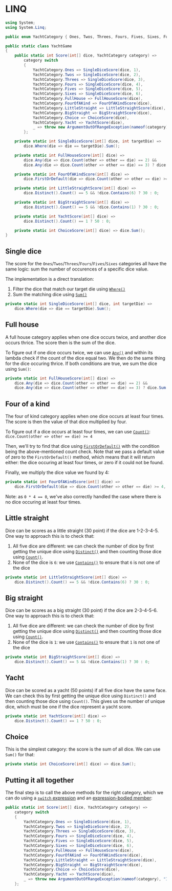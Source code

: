 # LINQ

```csharp
using System;
using System.Linq;

public enum YachtCategory { Ones, Twos, Threes, Fours, Fives, Sixes, FullHouse, FourOfAKind, LittleStraight, BigStraight, Choice, Yacht }

public static class YachtGame
{
    public static int Score(int[] dice, YachtCategory category) =>
        category switch
        {
            YachtCategory.Ones => SingleDiceScore(dice, 1),
            YachtCategory.Twos => SingleDiceScore(dice, 2),
            YachtCategory.Threes => SingleDiceScore(dice, 3),
            YachtCategory.Fours => SingleDiceScore(dice, 4),
            YachtCategory.Fives => SingleDiceScore(dice, 5),
            YachtCategory.Sixes => SingleDiceScore(dice, 6),
            YachtCategory.FullHouse => FullHouseScore(dice),
            YachtCategory.FourOfAKind => FourOfAKindScore(dice),
            YachtCategory.LittleStraight => LittleStraightScore(dice),
            YachtCategory.BigStraight => BigStraightScore(dice),
            YachtCategory.Choice => ChoiceScore(dice),
            YachtCategory.Yacht => YachtScore(dice),
            _ => throw new ArgumentOutOfRangeException(nameof(category), "Invalid category")
        };

    private static int SingleDiceScore(int[] dice, int targetDie) =>
        dice.Where(die => die == targetDie).Sum();

    private static int FullHouseScore(int[] dice) =>
        dice.Any(die => dice.Count(other => other == die) == 2) &&
        dice.Any(die => dice.Count(other => other == die) == 3) ? dice.Sum() : 0;

    private static int FourOfAKindScore(int[] dice) =>
        dice.FirstOrDefault(die => dice.Count(other => other == die) >= 4, 0) * 4;

    private static int LittleStraightScore(int[] dice) =>
        dice.Distinct().Count() == 5 && !dice.Contains(6) ? 30 : 0;

    private static int BigStraightScore(int[] dice) =>
        dice.Distinct().Count() == 5 && !dice.Contains(1) ? 30 : 0;

    private static int YachtScore(int[] dice) =>
        dice.Distinct().Count() == 1 ? 50 : 0;

    private static int ChoiceScore(int[] dice) => dice.Sum();
}
```

## Single dice

The score for the `Ones`/`Twos`/`Threes`/`Fours`/`Fives`/`Sixes` categories all have the same logic: sum the number of occurences of a specific dice value.

The implementation is a direct translation:

1. Filter the dice that match our target die using [`Where()`][enumerable.where]
2. Sum the matching dice using [`Sum()`][enumerable.sum]

```csharp
private static int SingleDiceScore(int[] dice, int targetDie) =>
    dice.Where(die => die == targetDie).Sum();
```

## Full house

A full house category applies when one dice occurs twice, and another dice occurs thrice.
The score then is the sum of the dice.

To figure out if one dice occurs twice, we can use [`Any()`][enumerable.any] and within its lambda check if the count of the dice equal two.
We then do the same thing for the dice occuring thrice.
If both conditions are true, we sum the dice using `Sum()`:

```csharp
private static int FullHouseScore(int[] dice) =>
    dice.Any(die => dice.Count(other => other == die) == 2) &&
    dice.Any(die => dice.Count(other => other == die) == 3) ? dice.Sum() : 0;
```

## Four of a kind

The four of kind category applies when one dice occurs at least four times.
The score is then the value of that dice multiplied by four.

To figure out if a dice occurs at least four times, we can use [`Count()`][enumerable.count]: `dice.Count(other => other == die) >= 4`

Then, we'll try to find that dice using [`FirstOrDefault()`][enumerable.first-or-default] with the condition being the above-mentioned count check.
Note that we pass a default value of zero to the `FirstOrDefault()` method, which means that it will return either: the dice occuring at least four times, or zero if it could not be found.

Finally, we multiply the dice value we found by 4:

```csharp
private static int FourOfAKindScore(int[] dice) =>
    dice.FirstOrDefault(die => dice.Count(other => other == die) >= 4, 0) * 4;
```

Note: as `0 * 4 == 0`, we've also correctly handled the case where there is no dice occuring at least four times.

## Little straight

Dice can be scores as a little straight (30 point) if the dice are 1-2-3-4-5.
One way to approach this is to check that:

1. All five dice are different: we can check the number of dice by first getting the unique dice using [`Distinct()`][enumerable.distinct] and then counting those dice using [`Count()`][enumerable.count].
2. None of the dice is `6`: we use [`Contains()`][enumerable.contains] to ensure that `6` is not one of the dice

```csharp
private static int LittleStraightScore(int[] dice) =>
    dice.Distinct().Count() == 5 && !dice.Contains(6) ? 30 : 0;
```

## Big straight

Dice can be scores as a big straight (30 point) if the dice are 2-3-4-5-6.
One way to approach this is to check that:

1. All five dice are different: we can check the number of dice by first getting the unique dice using [`Distinct()`][enumerable.distinct] and then counting those dice using [`Count()`][enumerable.count].
2. None of the dice is `1`: we use [`Contains()`][enumerable.contains] to ensure that `1` is not one of the dice

```csharp
private static int BigStraightScore(int[] dice) =>
    dice.Distinct().Count() == 5 && !dice.Contains(1) ? 30 : 0;
```

## Yacht

Dice can be scored as a yacht (50 points) if all five dice have the same face.
We can check this by first getting the unique dice using `Distinct()` and then counting those dice using `Count()`.
This gives us the number of unique dice, which must be one if the dice represent a yacht score.

```csharp
private static int YachtScore(int[] dice) =>
    dice.Distinct().Count() == 1 ? 50 : 0;
```

## Choice

This is the simplest category: the score is the sum of all dice.
We can use `Sum()` for that:

```csharp
private static int ChoiceScore(int[] dice) => dice.Sum();
```

## Putting it all together

The final step is to call the above methods for the right category, which we can do using a [`switch` expression][switch-expression] and an [expression-bodied member][expression-bodied-member]:

```csharp
public static int Score(int[] dice, YachtCategory category) =>
    category switch
    {
        YachtCategory.Ones => SingleDiceScore(dice, 1),
        YachtCategory.Twos => SingleDiceScore(dice, 2),
        YachtCategory.Threes => SingleDiceScore(dice, 3),
        YachtCategory.Fours => SingleDiceScore(dice, 4),
        YachtCategory.Fives => SingleDiceScore(dice, 5),
        YachtCategory.Sixes => SingleDiceScore(dice, 6),
        YachtCategory.FullHouse => FullHouseScore(dice),
        YachtCategory.FourOfAKind => FourOfAKindScore(dice),
        YachtCategory.LittleStraight => LittleStraightScore(dice),
        YachtCategory.BigStraight => BigStraightScore(dice),
        YachtCategory.Choice => ChoiceScore(dice),
        YachtCategory.Yacht => YachtScore(dice),
        _ => throw new ArgumentOutOfRangeException(nameof(category), "Invalid category")
    };
```

[enumerable.any]: https://learn.microsoft.com/en-us/dotnet/api/system.linq.enumerable.any
[enumerable.distinct]: https://learn.microsoft.com/en-us/dotnet/api/system.linq.enumerable.distinct
[enumerable.count]: https://learn.microsoft.com/en-us/dotnet/api/system.linq.enumerable.count
[enumerable.contains]: https://learn.microsoft.com/en-us/dotnet/api/system.linq.enumerable.contains
[enumerable.where]: https://learn.microsoft.com/en-us/dotnet/api/system.linq.enumerable.where
[enumerable.sum]: https://learn.microsoft.com/en-us/dotnet/api/system.linq.enumerable.sum
[enumerable.first-or-default]: https://learn.microsoft.com/en-us/dotnet/api/system.linq.enumerable.firstordefault
[switch-expression]: https://learn.microsoft.com/en-us/dotnet/csharp/language-reference/operators/switch-expression
[expression-bodied-member]: https://learn.microsoft.com/en-us/dotnet/csharp/programming-guide/statements-expressions-operators/expression-bodied-members
